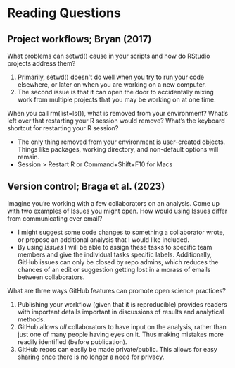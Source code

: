 # Reading Questions

## Project workflows; Bryan (2017)

What problems can setwd() cause in your scripts and how do RStudio projects address them?

1. Primarily, setwd() doesn't do well when you try to run your code elsewhere, or later on when you are working on a new computer. 
2. The second issue is that it can open the door to accidentally mixing work from multiple projects that you may be working on at one time. 

When you call rm(list=ls()), what is removed from your environment? What’s left over that restarting your R session would remove? What’s the keyboard shortcut for restarting your R session?

- The only thing removed from your environment is user-created objects. Things like packages, working directory, and non-default options will remain.
- Session > Restart R or Command+Shift+F10 for Macs

## Version control; Braga et al. (2023)

Imagine you’re working with a few collaborators on an analysis. Come up with two examples of Issues you might open. How would using Issues differ from communicating over email?

- I might suggest some code changes to something a collaborator wrote, or propose an additional analysis that I would like included. 
- By using *Issues* I will be able to assign these tasks to specific team members and give the individual tasks specific labels. Additionally, GitHub issues can only be closed by repo admins, which reduces the chances of an edit or suggestion getting lost in a morass of emails between collaborators. 

What are three ways GitHub features can promote open science practices?

1. Publishing your workflow (given that it is reproducible) provides readers with important details important in discussions of results and analytical methods.
2. GitHub allows *all* collaborators to have input on the analysis, rather than just one of many people having eyes on it. Thus making mistakes more readily identified (before publication). 
3. GitHub repos can easily be made private/public. This allows for easy sharing once there is no longer a need for privacy. 



